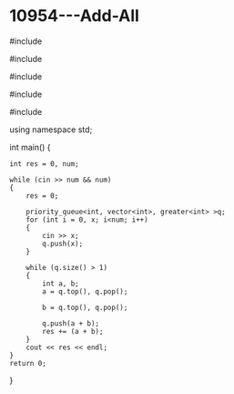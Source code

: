 # 10954---Add-All

#include <iostream>

#include <algorithm>

#include <queue>

#include <vector>

#include <functional>

using namespace std;

int main()
{

	int res = 0, num;

	while (cin >> num && num)
	{
		res = 0;

		priority_queue<int, vector<int>, greater<int> >q;
		for (int i = 0, x; i<num; i++)
		{
			cin >> x;
			q.push(x);
		}

		while (q.size() > 1)
		{
			int a, b;
			a = q.top(), q.pop();

			b = q.top(), q.pop();

			q.push(a + b);
			res += (a + b);
		}
		cout << res << endl;
	}
	return 0;
}
